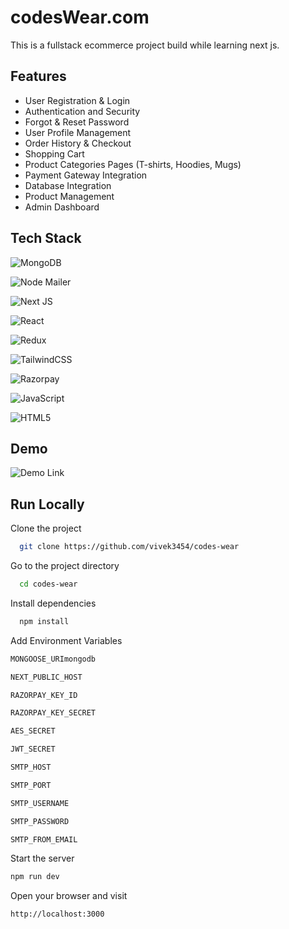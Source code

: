 
# codesWear.com
This is a fullstack ecommerce project build while learning next js.
## Features

- User Registration & Login
- Authentication and Security
- Forgot & Reset Password
- User Profile Management
- Order History & Checkout
- Shopping Cart
- Product Categories Pages (T-shirts, Hoodies, Mugs)
- Payment Gateway Integration
- Database Integration
- Product Management
- Admin Dashboard

## Tech Stack
![MongoDB](https://img.shields.io/badge/MongoDB-%234ea94b.svg?style=for-the-badge&logo=mongodb&logoColor=white)

![Node Mailer](https://img.shields.io/badge/Nodemailer-%234ea94b.svg?style=for-the-badge&logo=nodemailer&logoColor=white)

![Next JS](https://img.shields.io/badge/Next-black?style=for-the-badge&logo=next.js&logoColor=white)

![React](https://img.shields.io/badge/react-%2320232a.svg?style=for-the-badge&logo=react&logoColor=%2361DAFB)

![Redux](https://img.shields.io/badge/redux-%23593d88.svg?style=for-the-badge&logo=redux&logoColor=white)

![TailwindCSS](https://img.shields.io/badge/tailwindcss-%2338B2AC.svg?style=for-the-badge&logo=tailwind-css&logoColor=white)

![Razorpay](https://img.shields.io/badge/Razorpay-%2352BC.svg?style=for-the-badge&logo=Razorpay&logoColor=white)

![JavaScript](https://img.shields.io/badge/javascript-%23323330.svg?style=for-the-badge&logo=javascript&logoColor=%23F7DF1E)

![HTML5](https://img.shields.io/badge/html5-%23E34F26.svg?style=for-the-badge&logo=html5&logoColor=white)

## Demo

![Demo Link](https://codes-wear-kohl.vercel.app/)


## Run Locally

Clone the project

```bash
  git clone https://github.com/vivek3454/codes-wear
```

Go to the project directory

```bash
  cd codes-wear
```

Install dependencies

```bash
  npm install
```
Add Environment Variables 
```bash
MONGOOSE_URImongodb

NEXT_PUBLIC_HOST

RAZORPAY_KEY_ID

RAZORPAY_KEY_SECRET

AES_SECRET

JWT_SECRET

SMTP_HOST

SMTP_PORT

SMTP_USERNAME

SMTP_PASSWORD

SMTP_FROM_EMAIL
```

Start the server

```bash
npm run dev
```
Open your browser and visit
```bash
http://localhost:3000
```
